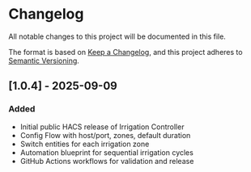 # Changelog

All notable changes to this project will be documented in this file.

The format is based on [Keep a Changelog](https://keepachangelog.com/en/1.0.0/),
and this project adheres to [Semantic Versioning](https://semver.org/spec/v2.0.0.html).

## [1.0.4] - 2025-09-09
### Added
- Initial public HACS release of Irrigation Controller
- Config Flow with host/port, zones, default duration
- Switch entities for each irrigation zone
- Automation blueprint for sequential irrigation cycles
- GitHub Actions workflows for validation and release
